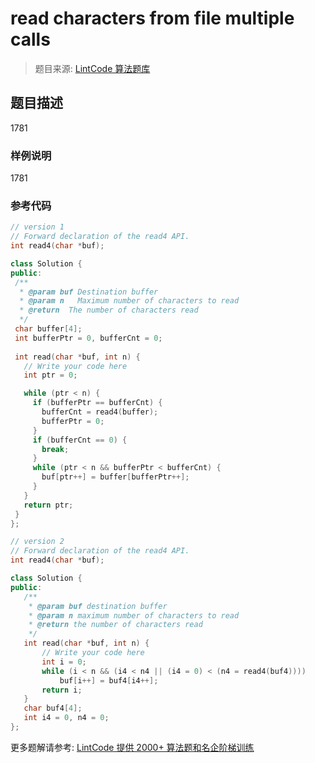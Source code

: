 # read characters from file multiple calls
 > 题目来源: [LintCode 算法题库](https://www.lintcode.com/problem/read-characters-from-file-multiple-calls/?utm_source=sc-github-wzz)
 ## 题目描述
 1781
 ### 样例说明
 1781
 ### 参考代码
 ```cpp
// version 1
// Forward declaration of the read4 API.
int read4(char *buf);

class Solution {
public:
  /**
   * @param buf Destination buffer
   * @param n   Maximum number of characters to read
   * @return  The number of characters read
   */
  char buffer[4];
  int bufferPtr = 0, bufferCnt = 0;
  
  int read(char *buf, int n) {
    // Write your code here
    int ptr = 0;

    while (ptr < n) {
      if (bufferPtr == bufferCnt) {
        bufferCnt = read4(buffer);
        bufferPtr = 0;
      }
      if (bufferCnt == 0) {
        break;
      }
      while (ptr < n && bufferPtr < bufferCnt) {  
        buf[ptr++] = buffer[bufferPtr++];
      }
    } 
    return ptr;
  }
};

// version 2
// Forward declaration of the read4 API.
int read4(char *buf);

class Solution {
public:
    /**
     * @param buf destination buffer
     * @param n maximum number of characters to read
     * @return the number of characters read
     */
    int read(char *buf, int n) {
        // Write your code here
        int i = 0;
        while (i < n && (i4 < n4 || (i4 = 0) < (n4 = read4(buf4))))
            buf[i++] = buf4[i4++];
        return i;
    }
    char buf4[4];
    int i4 = 0, n4 = 0;
};
```
 更多题解请参考: [LintCode 提供 2000+ 算法题和名企阶梯训练](https://www.lintcode.com/problem/?utm_source=sc-github-wzz)